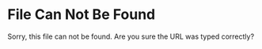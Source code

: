 # File Can Not Be Found

Sorry, this file can not be found. Are you sure the URL was typed correctly?
